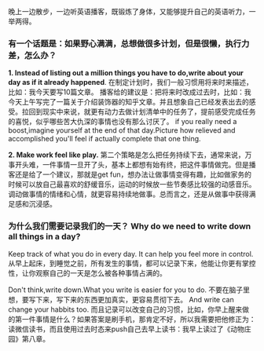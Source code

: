 晚上一边散步，一边听英语播客，既锻炼了身体，又能够提升自己的英语听力，一举两得。

### 有一个话题是：如果野心满满，总想做很多计划，但是很懒，执行力差，怎么办？

**1. Instead of listing out a million things you have to do,write about your day as if it already happened**.
在制定计划时，我们一般习惯用将来时来描述，比如：我今天要写10篇文章。
播客给的建议是：把将来时改成过去时，比如：我今天上午写完了一篇关于介绍装饰器的知乎文章。并且想象自己已经发表出去的感受。拉回到现实中来说，就更有动力去做计划清单中的任务了，提前感受完成任务的喜悦，似乎哪些苦大仇深的事情也没有那么讨厌了。
if you really need a boost,imagine yourself at the end of that day.Picture how relieved  and accomplished you'll feel if actually complete that one thing.

**2. Make work feel like play.**
第二个策略是怎么把任务持续下去，通常来说，万事开头难，一件事情一旦开了头，基本上都想有始有终，把这件事情做完。但是播客还是给了一个建议，那就是get fun，想办法让做事情变得有趣，比如做家务的时候可以放自己最喜欢的舒缓音乐，运动的时候放一些节奏感比较强的动感音乐。调动做事情的情绪和心情，就更容易持续地做事。总而言之，还是从做事中获得满足感和沉浸感。 


### 为什么我们需要记录我们的一天？ Why do we need to write down all things in a day?
Keep track of what you do in every day.
It can help you feel more in control.
从早上起床，到睡觉之前，所有发生的事情，都可以记录下来，他能让你更有掌控性，让你观察自己的一天是怎么被各种事情占满的。


Don't think,write down.What you write is easier for you to do.
不要在脑子里想，要写下来，写下来的东西更加真实，更容易贯彻下去。
And write can change your habbits too.
而且记录可以改变自己的习惯，比如，你早上醒来做的第一件事情是什么？如果答案是刷手机，那肯定不好，所以我需要把他修正为：读微信读书，而且使用过去时态来push自己去早上读书：我早上读过了《动物庄园》第八章。



